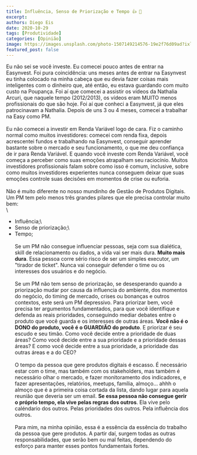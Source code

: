 ```yaml
---
title: Influência, Senso de Priorização e Tempo 👍 💭
excerpt: 
authors: Diego Eis
date: 2020-10-29
tags: [Produtividade]
categories: [Opinião]
image: https://images.unsplash.com/photo-1507149214576-19e2f76d09ad?ixlib=rb-1.2.1&ixid=eyJhcHBfaWQiOjEyMDd9&auto=format&fit=crop&w=1500&q=80
featured_post: false
---
```


Eu não sei se você investe. Eu comecei pouco antes de entrar na
Easynvest. Foi pura coincidência: uns meses antes de entrar na Easynvest
eu tinha colocado na minha cabeça que eu devia fazer coisas mais
inteligentes com o dinheiro que, até então, eu estava guardando com
muito custo na Poupança. Foi aí que comecei a assistir os vídeos da
Nathalia Arcuri, que naquele tempo (2012/2013), os vídeos eram MUITO
menos profissionais do que são hoje. Foi aí que conheci a Easynvest, já
que eles patrocinavam a Nathalia. Depois de uns 3 ou 4 meses, comecei a
trabalhar na Easy como PM.\
\
Eu não comecei a investir em Renda Variável logo de cara. Fiz o caminho
normal como muitos investidores: comecei com renda fixa, depois
acrescentei fundos e trabalhando na Easynvest, conseguir aprender
bastante sobre o mercado e seu funcionamento, o que me deu confiança de
ir para Renda Variável. E quando você investe com Renda Variável, você
começa a perceber como suas emoções atrapalham seu raciocínio. Muitos
investidores profissionais falam sobre como isso é comum, inclusive,
sobre como muitos investidores experientes nunca conseguem deixar que
suas emoções controle suas decisões em momentos de crise ou euforia.\
\
Não é muito diferente no nosso mundinho de Gestão de Produtos Digitais.
Um PM tem pelo menos três grandes pilares que ele precisa controlar
muito bem:\
\
- Influência;\
- Senso de priorização;\
- Tempo;\
\
Se um PM não consegue influenciar pessoas, seja com sua dialética, skill
de relacionamento ou dados, a vida vai ser mais dura. **Muito mais
dura**. Essa pessoa corre sério risco de ser um simples executor, um
\"tirador de ticket\". Nunca vai conseguir defender o time ou os
interesses dos usuários e do negócio.\
\
Se um PM não tem senso de priorização, se desesperando quando a
priorização mudar por causa da influencia do ambiente, dos momentos do
negócio, do timing de mercado, crises ou bonanças e outros contextos,
este será um PM depressivo. Para priorizar bem, você precisa ter
argumentos fundamentados, para que você identifique e defenda as reais
prioridades, conseguindo mediar debates entre o produto que você guarda
e os interesses de outras áreas. **Você não é o DONO do produto, você é
o GUARDIÃO do produto**. E priorizar é seu escudo e seu timão. Como você
decide entre a prioridade de duas áreas? Como você decide entre a sua
prioridade e a prioridade dessas áreas? E como você decide entre a sua
prioridade, a prioridade das outras áreas e a do CEO?\
\
O tempo da pessoa que gere produtos digitais é escasso. É necessário
estar com o time, mas também com os stakeholders, mas também é
necessário olhar o mercado, e fazer monitoramento dos indicadores, e
fazer apresentações, relatórios, meetups, família, almoço\... ahhh o
almoço que é a primeira coisa cortada da lista, dando lugar para aquela
reunião que deveria ser um email. **Se essa pessoa não consegue gerir o
próprio tempo, ela vive pelas regras dos outros**. Ela vive pelo
caléndario dos outros. Pelas prioridades dos outros. Pela influência dos
outros.\
\
Para mim, na minha opinião, essa é a essência da essência do trabalho da
pessoa que gere produtos. A partir daí, surgem todas as outras
responsabilidades, que serão bem ou mal feitas, dependendo do esforço
para manter esses pontos fundamentais fortes.
